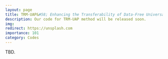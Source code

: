 ```yaml
---
layout: page
title: TRM-UAP&#58; Enhancing the Transferability of Data-Free Universal Adversarial Perturbation via Truncated Ratio Maximization (ICCV 2023)
description: Our code for TRM-UAP method will be released soon.
img:
redirect: https://unsplash.com
importance: 101
category: Codes
---
```


TBD.
